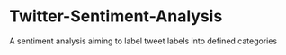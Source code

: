 # Twitter-Sentiment-Analysis
A sentiment analysis aiming to label tweet labels into defined categories
